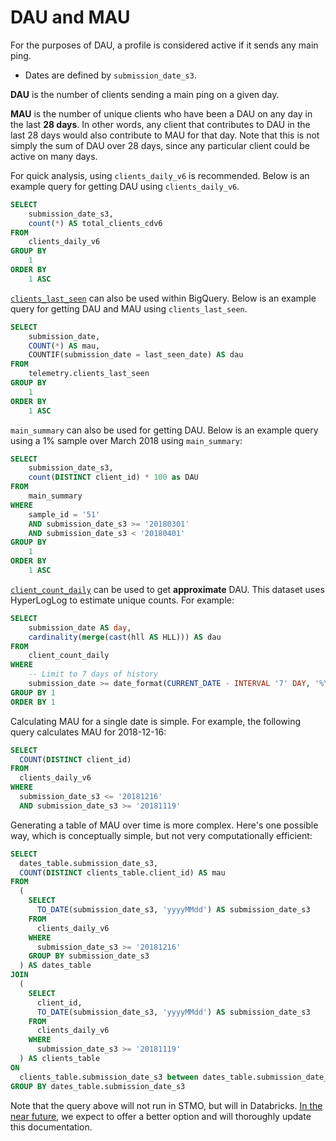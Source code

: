 # DAU and MAU

For the purposes of DAU, a profile is considered active if it sends any main ping.
* Dates are defined by `submission_date_s3`.

**DAU** is the number of clients sending a main ping on a given day.

**MAU** is the number of unique clients who have been a DAU on any day in the last **28 days**. In other words, any client that contributes to DAU in the last 28 days would also contribute to MAU for that day. Note that this is not simply the sum of DAU over 28 days, since any particular client could be active on many days.

For quick analysis, using `clients_daily_v6` is recommended. Below is an example query for getting DAU using `clients_daily_v6`.

```sql
SELECT
    submission_date_s3,
    count(*) AS total_clients_cdv6
FROM
    clients_daily_v6
GROUP BY
    1
ORDER BY
    1 ASC
```

[`clients_last_seen`](../datasets/bigquery/clients_last_seen/reference.md) can also be used within BigQuery. Below is an example query for getting DAU and MAU using `clients_last_seen`.

```sql
SELECT
    submission_date,
    COUNT(*) AS mau,
    COUNTIF(submission_date = last_seen_date) AS dau
FROM
    telemetry.clients_last_seen
GROUP BY
    1
ORDER BY
    1 ASC
```

`main_summary` can also be used for getting DAU. Below is an example query using a 1% sample over March 2018 using `main_summary`:

```sql
SELECT
    submission_date_s3,
    count(DISTINCT client_id) * 100 as DAU
FROM
    main_summary
WHERE
    sample_id = '51'
    AND submission_date_s3 >= '20180301'
    AND submission_date_s3 < '20180401'
GROUP BY
    1
ORDER BY
    1 ASC
```

[`client_count_daily`](../datasets/batch_view/client_count_daily/reference.md) can be used to get **approximate** DAU. This dataset uses HyperLogLog to estimate unique counts. For example:

```sql
SELECT
    submission_date AS day,
    cardinality(merge(cast(hll AS HLL))) AS dau
FROM
    client_count_daily
WHERE
    -- Limit to 7 days of history
    submission_date >= date_format(CURRENT_DATE - INTERVAL '7' DAY, '%Y%m%d')
GROUP BY 1
ORDER BY 1
```

Calculating MAU for a single date is simple.  For example, the following query calculates MAU for 2018-12-16:

```sql
SELECT
  COUNT(DISTINCT client_id)
FROM
  clients_daily_v6
WHERE
  submission_date_s3 <= '20181216'
  AND submission_date_s3 >= '20181119'
```
Generating a table of MAU over time is more complex.  Here's one possible way, which is conceptually simple, but not very computationally efficient:

```sql
SELECT
  dates_table.submission_date_s3,
  COUNT(DISTINCT clients_table.client_id) AS mau
FROM
  (
    SELECT
      TO_DATE(submission_date_s3, 'yyyyMMdd') AS submission_date_s3
    FROM
      clients_daily_v6
    WHERE
      submission_date_s3 >= '20181216'
    GROUP BY submission_date_s3
  ) AS dates_table
JOIN
  (
    SELECT
      client_id,
      TO_DATE(submission_date_s3, 'yyyyMMdd') AS submission_date_s3
    FROM
      clients_daily_v6
    WHERE
      submission_date_s3 >= '20181119'
  ) AS clients_table
ON
  clients_table.submission_date_s3 between dates_table.submission_date_s3 - interval 27 day and dates_table.submission_date_s3
GROUP BY dates_table.submission_date_s3
```

Note that the query above will not run in STMO, but will in Databricks.  [In the near future](https://bugzilla.mozilla.org/show_bug.cgi?id=1499645), we expect to offer a better option and will thoroughly update this documentation.
